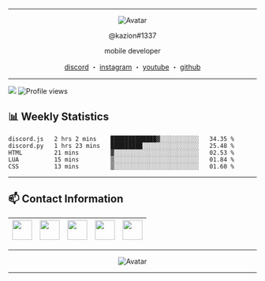 ------
<p align="center">  
  <img src="https://i.imgur.com/ikfuVtF.gif" alt="Avatar">
</p>
<p align="center">
    @kazion#1337
<p align="center">
mobile developer
<p align="center">
</p>
<p align="center">
<a href="https://discord.com/users/763188423208861706">discord</a>
    ・
    <a href="https://www.instagram.com/kazionluvsyou/">instagram</a>
    ・
    <a href="https://www.youtube.com/channel/UC8qf6C2JgE_QDjVw75rVFpQ">youtube</a>
    ・
    <a href="https://github.com/kazion1337">github</a>
</p>

<p align="center">  

-----
![](https://visitor-badge.glitch.me/badge?page_id=kazion1337.kazion1337) 
![Profile views](https://gpvc.arturio.dev/kazion1337?v=3)

## 📊 Weekly Statistics
<!--START_SECTION:waka-->
```text
discord.js   2 hrs 2 mins    █████████████▓░░░░░░░░░░░   34.35 % 
discord.py   1 hrs 23 mins   █████████░░░░░░░░░░░░░░░░   25.48 % 
HTML         21 mins         ▓░░░░░░░░░░░░░░░░░░░░░░░░   02.53 % 
LUA          15 mins         ▒░░░░░░░░░░░░░░░░░░░░░░░░   01.84 % 
CSS          13 mins         ▒░░░░░░░░░░░░░░░░░░░░░░░░   01.60 % 
```
<!--END_SECTION:waka-->

-----

## 📫 Contact Information
<a href="https://www.instagram.com/kazionluvsyou/"><img src="https://cdn4.iconfinder.com/data/icons/social-media-logos-6/512/62-instagram-256.png" width="40"></a>|<a href="https://twitter.com/codeineswervin"><img src="https://cdn2.iconfinder.com/data/icons/social-media-2285/512/1_Twitter3_colored_svg-128.png" width="40"></a>|<a href="https://www.youtube.com/channel/UC8qf6C2JgE_QDjVw75rVFpQ"><img src="https://cdn2.iconfinder.com/data/icons/social-media-icon-set-6/94/youtube-256.png" width="40"></a>|<a href="https://discord.gg/pfps"><img src="https://cdn0.iconfinder.com/data/icons/free-social-media-set/24/discord-512.png" width="40"></a>|<a href="mailto:kazion1337@protonmail.com"><img src="https://image.flaticon.com/icons/svg/281/281769.svg" width="40"></a>|
|--|--|--|--|--| 

-----

<p align="center">  
  <img src="https://discord.c99.nl/widget/theme-1/221229106124161025.png" alt="Avatar">
</p>

-----
